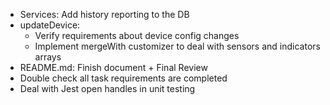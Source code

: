 - Services: Add history reporting to the DB
- updateDevice: 
    - Verify requirements about device config changes
    - Implement mergeWith customizer to deal with sensors and indicators arrays
- README.md: Finish document + Final Review
- Double check all task requirements are completed
- Deal with Jest open handles in unit testing